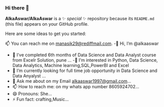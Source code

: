 ### Hi there 👋

**AlkaAswar/AlkaAswar** is a ✨ _special_ ✨ repository because its `README.md` (this file) appears on your GitHub profile.

Here are some ideas to get you started:

📫 You can reach me on manasik29@rediffmail.com.
-👋 Hi, I’m @alkaaswar
- 👯 I’ve completed 6th months of Data Science and Data Analyst course from Excelr Solution, pune ...
 -👀 I’m interested in Python, Data Science, Data Analytics, Machine learning,SQL,PowerBI and Excel
- 🤔 I’m currently looking for full time job opportunity in Data Science and Data Anyalyst  ...
- 💬 Ask me about on my Email alkaaswar1997@gmail.com...
- 📫 How to reach me: on my whats app number 8605924702...
- 😄 Pronouns: She...
- ⚡ Fun fact: crafting,Music...
